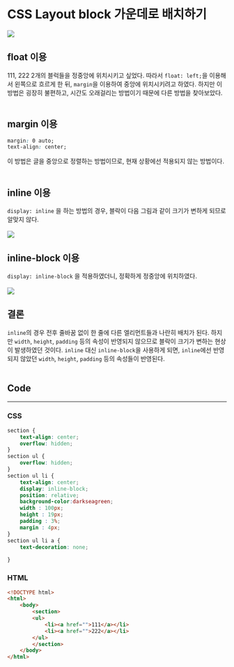 # CSS Layout block 가운데로 배치하기  

<img src='http://drive.google.com/uc?export=view&id=1n8oIz2i-1r_ZonFqExbzLixvlzk4vnna' /><br>
<p>

## float 이용
111, 222 2개의 블럭들을 정중앙에 위치시키고 싶었다. 따라서 ``float: left;``을 이용해서 왼쪽으로 흐르게 한 뒤, `margin`을 이용하여 중앙에 위치시키려고 하였다. 하지만 이 방법은 굉장히 불편하고, 시간도 오래걸리는 방법이기 때문에 다른 방법을 찾아보았다.  
<br>

## margin 이용

```css
margin: 0 auto;
text-align: center;
```
이 방법은 글을 중앙으로 정렬하는 방법이므로, 현재 상황에선 적용되지 않는 방법이다.  
<br>
</p>

<p>

## inline 이용
``display: inline`` 을 하는 방법의 경우, 블락이 다음 그림과 같이 크기가 변하게 되므로 알맞지 않다.  
<br>
<img src='http://drive.google.com/uc?export=view&id=1n6fTEwT23QZkj9LdEuDT_NcuT-zvt-pN' /><br>

</p>
<p>

## inline-block 이용
``display: inline-block`` 을 적용하였더니, 정확하게 정중앙에 위치하였다.  
<br>
<img src='http://drive.google.com/uc?export=view&id=1n2AlHWudtqIuI9sY20UDkXozHFXZBSW8' /><br>

<p>

## 결론
`inline`의 경우 전후 줄바꿈 없이 한 줄에 다른 엘리먼트들과 나란히 배치가 된다. 하지만 `width`, `height`, `padding` 등의 속성이 반영되지 않으므로 블락이 크기가 변하는 현상이 발생하였던 것이다. `inline` 대신 `inline-block`을 사용하게 되면, `inline`에선 반영되지 않았던 `width`, `height`, `padding` 등의 속성들이 반영된다.  
<br>

</p>

## Code
___
### CSS
```css
section {
    text-align: center;
    overflow: hidden;
}
section ul {
    overflow: hidden;
}
section ul li {
    text-align: center;
    display: inline-block;
    position: relative;
    background-color:darkseagreen;
    width : 100px;
    height : 19px;
    padding : 3%;
    margin : 4px;
}
section ul li a {
    text-decoration: none;
    
}
```
### HTML
```html
<!DOCTYPE html>
<html>
    <body>
        <section>
        <ul>
            <li><a href="">111</a></li>
            <li><a href="">222</a></li>
        </ul>
        </section>
    </body>
</html>
```